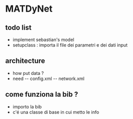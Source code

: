 # MATDyNet

## todo list
- implement sebastian's model
- setupclass : importa il file dei parametri e dei dati input



## architecture
- how put data ?
- need
-- config.xml
-- network.xml

## come funziona la bib ?
- importo la bib
- c'é una classe di base in cui metto le info
